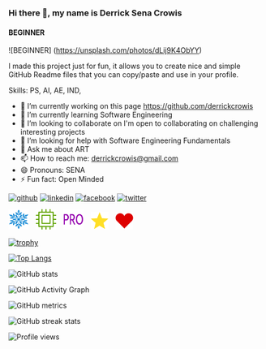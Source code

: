 ### Hi there 👋, my name is Derrick Sena Crowis
#### BEGINNER
![BEGINNER]
(https://unsplash.com/photos/dLij9K4ObYY)

I made this project just for fun, it allows you to create nice and simple GitHub Readme files that you can copy/paste and use in your profile.

Skills: PS, AI, AE, IND, 

- 🔭 I’m currently working on this page https://github.com/derrickcrowis 
- 🌱 I’m currently learning Software Engineering 
- 👯 I’m looking to collaborate on  I'm open to collaborating on challenging interesting projects 
- 🤔 I’m looking for help with Software Engineering Fundamentals 
- 💬 Ask me about ART 
- 📫 How to reach me: derrickcrowis@gmail.com 
- 😄 Pronouns: SENA 
- ⚡ Fun fact: Open Minded 


[<img src='https://cdn.jsdelivr.net/npm/simple-icons@3.0.1/icons/github.svg' alt='github' height='40'>](https://github.com/derrickcrowis)  [<img src='https://cdn.jsdelivr.net/npm/simple-icons@3.0.1/icons/linkedin.svg' alt='linkedin' height='40'>](https://www.linkedin.com/in/derrickcrowis/)  [<img src='https://cdn.jsdelivr.net/npm/simple-icons@3.0.1/icons/facebook.svg' alt='facebook' height='40'>](https://www.facebook.com/decrowis)  [<img src='https://cdn.jsdelivr.net/npm/simple-icons@3.0.1/icons/twitter.svg' alt='twitter' height='40'>](https://twitter.com/crowisderrick)  

<a href='https://archiveprogram.github.com/'><img src='https://raw.githubusercontent.com/acervenky/animated-github-badges/master/assets/acbadge.gif' width='40' height='40'></a> <a href='https://docs.github.com/en/developers'><img src='https://raw.githubusercontent.com/acervenky/animated-github-badges/master/assets/devbadge.gif' width='40' height='40'></a> <a href='https://github.com/pricing'><img src='https://raw.githubusercontent.com/acervenky/animated-github-badges/master/assets/pro.gif' width='40' height='40'></a> <a href='https://stars.github.com/'><img src='https://raw.githubusercontent.com/acervenky/animated-github-badges/master/assets/starbadge.gif' width='35' height='35'></a> <a href='https://docs.github.com/en/github/supporting-the-open-source-community-with-github-sponsors'><img src='https://raw.githubusercontent.com/acervenky/animated-github-badges/master/assets/sponsorbadge.gif' width='35' height='35'></a> 

[![trophy](https://github-profile-trophy.vercel.app/?username=derrickcrowis)](https://github.com/ryo-ma/github-profile-trophy)

[![Top Langs](https://github-readme-stats.vercel.app/api/top-langs/?username=derrickcrowis)](https://github.com/anuraghazra/github-readme-stats)

![GitHub stats](https://github-readme-stats.vercel.app/api?username=derrickcrowis&show_icons=true)  

![GitHub Activity Graph](https://activity-graph.herokuapp.com/graph?username=derrickcrowis)  

![GitHub metrics](https://metrics.lecoq.io/derrickcrowis)  

![GitHub streak stats](https://streak-stats.demolab.com/?user=derrickcrowis)  

![Profile views](https://gpvc.arturio.dev/derrickcrowis)  
